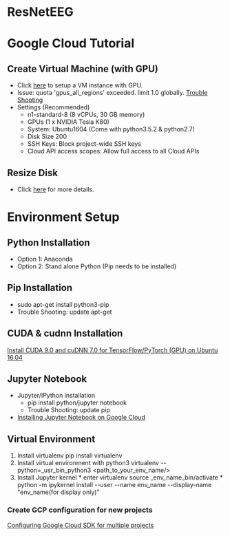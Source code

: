 # ResNetEEG

# Google Cloud Tutorial
## Create Virtual Machine (with GPU)
* Click  [here](https://cloud.google.com/compute/docs/gpus/add-gpus)  to setup a VM instance with GPU.
* Issue:  quota 'gpus_all_regions' exceeded. limit 1.0 globally. [Trouble Shooting](https://stackoverflow.com/questions/53415180/gcp-error-quota-gpus-all-regions-exceeded-limit-0-0-globally)
* Settings (Recommended)
	* n1-standard-8 (8 vCPUs, 30 GB memory) 
	* GPUs (1 x NVIDIA Tesla K80)
	* System: Ubuntu1604 (Come with python3.5.2 & python2.7)
	* Disk Size 200
	* SSH Keys: Block project-wide SSH keys
	* Cloud API access scopes: Allow full access to all Cloud APIs

## Resize Disk
* Click [here](https://cloud.google.com/compute/docs/disks/add-persistent-disk#resize_partitions) for more details.

# Environment Setup
## Python Installation
* Option 1: Anaconda
* Option 2: Stand alone Python (Pip needs to be installed)

## Pip Installation
* sudo apt-get install python3-pip
* Trouble Shooting: update apt-get

## CUDA & cudnn Installation
[Install CUDA 9.0 and cuDNN 7.0 for TensorFlow/PyTorch (GPU) on Ubuntu 16.04](https://medium.com/repro-repo/install-cuda-and-cudnn-for-tensorflow-gpu-on-ubuntu-79306e4ac04e)

## Jupyter Notebook
* Jupyter/IPython installation 
	* pip install python/jupyter notebook
	* Trouble Shooting: update pip
*  [Installing Jupyter Notebook on Google Cloud](https://medium.com/@kn.maragatham09/installing-jupyter-notebook-on-google-cloud-11979e40cd10)

## Virtual Environment
1. Install virtualenv
pip install virtualenv
2. Install virtual environment with python3
virtualenv --python=_usr_bin_python3 <path_to_your_env_name/>
3. Install Jupyter kernel
		* enter virtualenv source _env_name_bin/activate
		* python -m ipykernel install --user --name env_name --display-name "env_name(for display only)"
    
### Create GCP configuration for new projects
[Configuring Google Cloud SDK for multiple projects](https://www.the-swamp.info/blog/configuring-gcloud-multiple-projects/)

